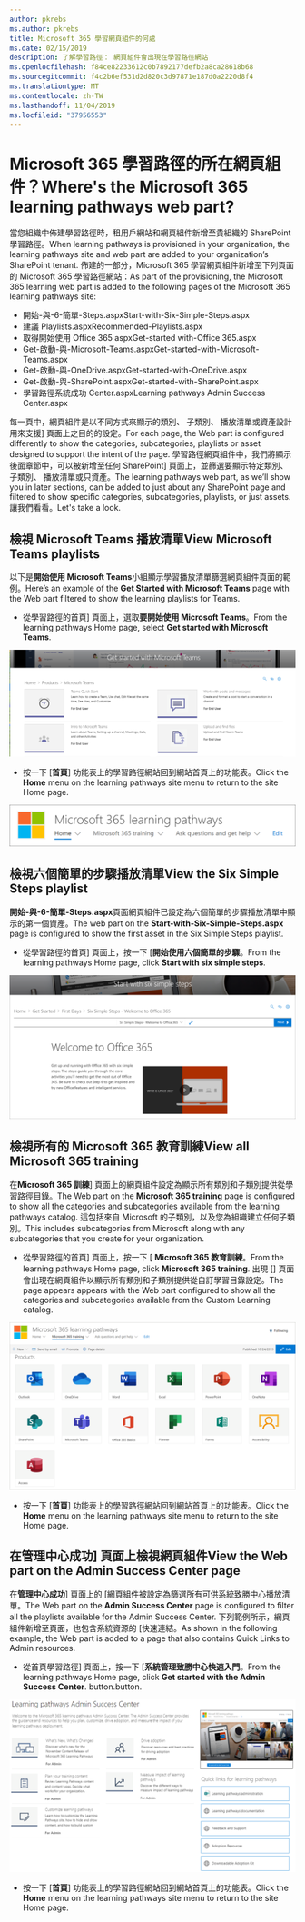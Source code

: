 ```yaml
---
author: pkrebs
ms.author: pkrebs
title: Microsoft 365 學習網頁組件的何處
ms.date: 02/15/2019
description: 了解學習路徑： 網頁組件會出現在學習路徑網站
ms.openlocfilehash: f84ce82233612c0b7892177defb2a8ca28618b68
ms.sourcegitcommit: f4c2b6ef531d2d820c3d97871e187d0a2220d8f4
ms.translationtype: MT
ms.contentlocale: zh-TW
ms.lasthandoff: 11/04/2019
ms.locfileid: "37956553"
---
```

# <a name="wheres-the-microsoft-365-learning-pathways-web-part"></a><span data-ttu-id="f3e5b-103">Microsoft 365 學習路徑的所在網頁組件？</span><span class="sxs-lookup"><span data-stu-id="f3e5b-103">Where's the Microsoft 365 learning pathways web part?</span></span> 

<span data-ttu-id="f3e5b-104">當您組織中佈建學習路徑時，租用戶網站和網頁組件新增至貴組織的 SharePoint 學習路徑。</span><span class="sxs-lookup"><span data-stu-id="f3e5b-104">When learning pathways is provisioned in your organization, the learning pathways site and web part are added to your organization’s SharePoint tenant.</span></span> <span data-ttu-id="f3e5b-105">佈建的一部分，Microsoft 365 學習網頁組件新增至下列頁面的 Microsoft 365 學習路徑網站：</span><span class="sxs-lookup"><span data-stu-id="f3e5b-105">As part of the provisioning, the Microsoft 365 learning web part is added to the following pages of the Microsoft 365 learning pathways site:</span></span>

- <span data-ttu-id="f3e5b-106">開始-與-6-簡單-Steps.aspx</span><span class="sxs-lookup"><span data-stu-id="f3e5b-106">Start-with-Six-Simple-Steps.aspx</span></span> 
- <span data-ttu-id="f3e5b-107">建議 Playlists.aspx</span><span class="sxs-lookup"><span data-stu-id="f3e5b-107">Recommended-Playlists.aspx</span></span>
- <span data-ttu-id="f3e5b-108">取得開始使用 Office 365 aspx</span><span class="sxs-lookup"><span data-stu-id="f3e5b-108">Get-started with-Office 365.aspx</span></span>
- <span data-ttu-id="f3e5b-109">Get-啟動-與-Microsoft-Teams.aspx</span><span class="sxs-lookup"><span data-stu-id="f3e5b-109">Get-started-with-Microsoft-Teams.aspx</span></span>
- <span data-ttu-id="f3e5b-110">Get-啟動-與-OneDrive.aspx</span><span class="sxs-lookup"><span data-stu-id="f3e5b-110">Get-started-with-OneDrive.aspx</span></span>
- <span data-ttu-id="f3e5b-111">Get-啟動-與-SharePoint.aspx</span><span class="sxs-lookup"><span data-stu-id="f3e5b-111">Get-started-with-SharePoint.aspx</span></span>
- <span data-ttu-id="f3e5b-112">學習路徑系統成功 Center.aspx</span><span class="sxs-lookup"><span data-stu-id="f3e5b-112">Learning pathways Admin Success Center.aspx</span></span>

<span data-ttu-id="f3e5b-113">每一頁中，網頁組件是以不同方式來顯示的類別、 子類別、 播放清單或資產設計用來支援] 頁面上之目的的設定。</span><span class="sxs-lookup"><span data-stu-id="f3e5b-113">For each page, the Web part is configured differently to show the categories, subcategories, playlists or asset designed to support the intent of the page.</span></span> <span data-ttu-id="f3e5b-114">學習路徑網頁組件中，我們將顯示後面章節中，可以被新增至任何 SharePoint] 頁面上，並篩選要顯示特定類別、 子類別、 播放清單或只資產。</span><span class="sxs-lookup"><span data-stu-id="f3e5b-114">The learning pathways web part, as we’ll show you in later sections, can be added to just about any SharePoint page and filtered to show specific categories, subcategories, playlists, or just assets.</span></span> <span data-ttu-id="f3e5b-115">讓我們看看。</span><span class="sxs-lookup"><span data-stu-id="f3e5b-115">Let's take a look.</span></span> 

## <a name="view-microsoft-teams-playlists"></a><span data-ttu-id="f3e5b-116">檢視 Microsoft Teams 播放清單</span><span class="sxs-lookup"><span data-stu-id="f3e5b-116">View Microsoft Teams playlists</span></span>

<span data-ttu-id="f3e5b-117">以下是**開始使用 Microsoft Teams**小組顯示學習播放清單篩選網頁組件頁面的範例。</span><span class="sxs-lookup"><span data-stu-id="f3e5b-117">Here’s an example of the **Get Started with Microsoft Teams** page with the Web part filtered to show the learning playlists for Teams.</span></span> 

- <span data-ttu-id="f3e5b-118">從學習路徑的首頁] 頁面上，選取**要開始使用 Microsoft Teams**。</span><span class="sxs-lookup"><span data-stu-id="f3e5b-118">From the learning pathways Home page, select **Get started with Microsoft Teams**.</span></span>

![cg-whereiswp-teams.png](media/cg-whereiswp-teams.png)

- <span data-ttu-id="f3e5b-120">按一下 [**首頁**] 功能表上的學習路徑網站回到網站首頁上的功能表。</span><span class="sxs-lookup"><span data-stu-id="f3e5b-120">Click the **Home** menu on the learning pathways site menu to return to the site Home page.</span></span>

![cg homebtnmenu.png](media/cg-homebtnmenu.png)

## <a name="view-the-six-simple-steps-playlist"></a><span data-ttu-id="f3e5b-122">檢視六個簡單的步驟播放清單</span><span class="sxs-lookup"><span data-stu-id="f3e5b-122">View the Six Simple Steps playlist</span></span>

<span data-ttu-id="f3e5b-123">**開始-與-6-簡單-Steps.aspx**頁面網頁組件已設定為六個簡單的步驟播放清單中顯示的第一個資產。</span><span class="sxs-lookup"><span data-stu-id="f3e5b-123">The web part on the **Start-with-Six-Simple-Steps.aspx** page is configured to show the first asset in the Six Simple Steps playlist.</span></span> 

- <span data-ttu-id="f3e5b-124">從學習路徑的首頁] 頁面上，按一下 [**開始使用六個簡單的步驟**。</span><span class="sxs-lookup"><span data-stu-id="f3e5b-124">From the learning pathways Home page,  click **Start with six simple steps**.</span></span> 

![cg-whereiswp-six.png](media/cg-whereiswp-six.png)

## <a name="view-all-microsoft-365-training"></a><span data-ttu-id="f3e5b-126">檢視所有的 Microsoft 365 教育訓練</span><span class="sxs-lookup"><span data-stu-id="f3e5b-126">View all Microsoft 365 training</span></span>

<span data-ttu-id="f3e5b-127">在**Microsoft 365 訓練**] 頁面上的網頁組件設定為顯示所有類別和子類別提供從學習路徑目錄。</span><span class="sxs-lookup"><span data-stu-id="f3e5b-127">The Web part on the **Microsoft 365 training** page is configured to show all the categories and subcategories available from the learning pathways catalog.</span></span> <span data-ttu-id="f3e5b-128">這包括來自 Microsoft 的子類別，以及您為組織建立任何子類別。</span><span class="sxs-lookup"><span data-stu-id="f3e5b-128">This includes subcategories from Microsoft along with any subcategories that you create for your organization.</span></span>

- <span data-ttu-id="f3e5b-129">從學習路徑的首頁] 頁面上，按一下 [ **Microsoft 365 教育訓練**。</span><span class="sxs-lookup"><span data-stu-id="f3e5b-129">From the learning pathways Home page, click **Microsoft 365 training**.</span></span> <span data-ttu-id="f3e5b-130">出現 [] 頁面會出現在網頁組件以顯示所有類別和子類別提供從自訂學習目錄設定。</span><span class="sxs-lookup"><span data-stu-id="f3e5b-130">The page appears appears with the Web part configured to show all the categories and subcategories available from the Custom Learning catalog.</span></span>

![cg-whereiswp-o365.png](media/cg-whereiswp-o365.png)

- <span data-ttu-id="f3e5b-132">按一下 [**首頁**] 功能表上的學習路徑網站回到網站首頁上的功能表。</span><span class="sxs-lookup"><span data-stu-id="f3e5b-132">Click the **Home** menu on the learning pathways site menu to return to the site Home page.</span></span>

## <a name="view-the-web-part-on-the-admin-success-center-page"></a><span data-ttu-id="f3e5b-133">在管理中心成功] 頁面上檢視網頁組件</span><span class="sxs-lookup"><span data-stu-id="f3e5b-133">View the Web part on the Admin Success Center page</span></span>

<span data-ttu-id="f3e5b-134">在**管理中心成功**] 頁面上的 [網頁組件被設定為篩選所有可供系統致勝中心播放清單。</span><span class="sxs-lookup"><span data-stu-id="f3e5b-134">The Web part on the **Admin Success Center** page is configured to filter all the playlists available for the Admin Success Center.</span></span> <span data-ttu-id="f3e5b-135">下列範例所示，網頁組件新增至頁面，也包含系統資源的 [快速連結。</span><span class="sxs-lookup"><span data-stu-id="f3e5b-135">As shown in the following example, the Web part is added to a page that also contains Quick Links to Admin resources.</span></span> 

- <span data-ttu-id="f3e5b-136">從首頁學習路徑] 頁面上，按一下 [**系統管理致勝中心快速入門**。</span><span class="sxs-lookup"><span data-stu-id="f3e5b-136">From the learning pathways Home page, click **Get started with the Admin Success Center**.</span></span> <span data-ttu-id="f3e5b-137">button.</span><span class="sxs-lookup"><span data-stu-id="f3e5b-137">button.</span></span> 

![cg adminsuccesscenterwebpart.png](media/cg-adminsuccesscenterwebpart.png)

- <span data-ttu-id="f3e5b-139">按一下 [**首頁**] 功能表上的學習路徑網站回到網站首頁上的功能表。</span><span class="sxs-lookup"><span data-stu-id="f3e5b-139">Click the **Home** menu on the learning pathways site menu to return to the site Home page.</span></span>


